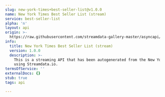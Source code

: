 ```yaml
---
slug: new-york-times+best-seller-list@v1.0.0
name: New York Times Best Seller List (stream)
service: best-seller-list
alpha: 'n'
layout: api
origin: >-
  https://raw.githubusercontent.com/streamdata-gallery-master/asyncapi/master/_listings/new-york-times/new-york-times-best-seller-list-stream-async.md
info:
  title: New York Times Best Seller List (stream)
  version: 1.0.0
  description: >-
    This is a streaming API that has been autogenerated from the New York Times
    using Streamdata.io.
termsOfService: ''
externalDocs: {}
stub: true
tags: api

---
```

